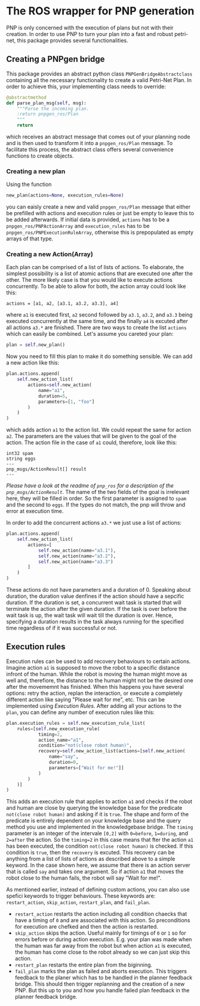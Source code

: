 # The ROS wrapper for PNP generation

PNP is only concerned with the execution of plans but not with their creation. In order to use PNP to turn your plan into a fast and robust petri-net, this package provides several functionalities.

## Creating a PNPgen bridge

This package provides an abstract python class `PNPGenBridgeAbstractclass` containing all the necessary functionality to create a valid Petri-Net Plan. In order to achieve this, your implementing class needs to override:

```python
@abstractmethod
def parse_plan_msg(self, msg):
    """Parse the incoming plan.
    :return pnpgen_ros/Plan
    """
    return
```

which receives an abstract message that comes out of your planning node and is then used to transform it into a `pnpgen_ros/Plan` message. To facilitate this process, the abstract class offers several convenience functions to create objects.

### Creating a new plan

Using the function

```python
new_plan(actions=None, execution_rules=None)
```

you can eaisly create a new and valid `pnpgen_ros/Plan` message that either be prefilled with actions and execution rules or just be empty to leave this to be added afterwards. If initial data is provided, `actions` has to be a `pnpgen_ros/PNPActionArray` and `execution_rules` has to be `pnpgen_ros/PNPExecutionRuleArray`, otherwise this is prepopulated as empty arrays of that type.

### Creating a new Action(Array)

Each plan can be comprised of a list of lists of actions. To elaborate, the simplest possibility is a list of atomic actions that are executed one after the other. The more likely case is that you would like to execute actions concurrently. To be able to allow for both, the action array could look like this:

```
actions = [a1, a2, [a3.1, a3.2, a3.3], a4]
```

where `a1` is executed first, `a2` second followed by `a3.1`, `a3.2`, and `a3.3` being executed concurrently at the same time, and the finally `a4` is excuted after all actions `a3.*` are finished. There are two ways to create the list `actions` which can easily be combined. Let's assume you careted your plan:

```python
plan = self.new_plan()
```

Now you need to fill this plan to make it do something sensible. We can add a new action like this:

```python
plan.actions.append(
    self.new_action_list(
        actions=self.new_action(
            name="a1",
            duration=5,
            parameters=[1, "foo"]
        )
    )
)
```

which adds action `a1` to the action list. We could repeat the same for action `a2`. The parameters are the values that will be given to the goal of the action. The action file in the case of `a1` could, therefore, look like this:

```
int32 spam 
string eggs
---
pnp_msgs/ActionResult[] result
---
```

_Please have a look at the readme of `pnp_ros` for a description of the `pnp_msgs/ActionResult`_. The name of the two fields of the goal is irrelevant here, they will be filled in order. So the first parameter is assigned to `spam` and the second to `eggs`. If the types do not match, the pnp will throw and error at execution time.

In order to add the concurrent actions `a3.*` we just use a list of actions:

```python
plan.actions.append(
    self.new_action_list(
        actions=[
        	self.new_action(name="a3.1"), 
        	self.new_action(name="a3.2"), 
        	self.new_action(name="a3.3")
        ]
    )
)
```

These actions do not have parameters and a duration of 0. Speaking about duration, the duration value denfines if the action should have a sepcific duration. If the duration is set, a concurrent wait task is started that will terminate the action after the given duration. If the task is over before the wait task is up, the wait task will wait till the duration is over. Hence, specifying a duration results in the task always running for the specified time regardless of if it was successful or not.

## Execution rules

Execution rules can be used to add recovery behaviours to certain actions. Imagine action `a1` is supposed to move the robot to a specific distance infront of the human. While the robot is moving the human might move as well and, therefiore, the distance to the human might not be the desired one after the movememnt has finished. When this happens you have several options: retry the action, replan the interaction, or execute a completely different action like saying "Please wait for me", etc. This can be implemented using _Execution Rules_. After adding all your actions to the `plan`, you can define any number of execution rules like this:

```python
plan.execution_rules = self.new_execution_rule_list(
    rules=[self.new_execution_rule(
            timing=2,
            action_name="a1",
            condition="not(close robot human)",
            recovery=self.new_action_list(actions=[self.new_action(
                name="say",
                duration=0,
                parameters=["Wait for me!"]]
            )
        )
    )]
)
```

This adds an execution rule that applies to action `a1` and checks if the robot and human are close by querying the knowledge base for the predicate `not(close robot human)` and asking if it is `true`. The shape and form of the predicate is entirely dependent on your knowledge base and the query method you use and implemented in the knowledgebase bridge. The `timing` parameter is an integer of the intervale `[0,2]` with `0=before`, `1=during`, and `2=after` the action. So the `timing=2` in this case means that fter the action `a1` has been executed, the condition `not(close robot human)` is checked. If this condition is `true`, then the `recovery` is excuted. This recovery can be anything from a list of lists of actions as described above to a simple keyword. In the case shown here, we assume that there is an action server that is called `say` and takes one argument. So if action `a1` that moves the robot close to the human fails, the robot will say "Wait for me!".

As mentioned earlier, instead of defining custom actions, you can also use spefici keywords to trigger behaviours. These keywords are: `restart_action`, `skip_action`, `restart_plan`, and `fail_plan`.

* `restart_action` restarts the action including all condition chaecks that have a timing of `0` and are associated with this action. So preconditions for execution are chefked and then the action is restarted.
* `skip_action` skips the action. Useful mainly for timings of `0` or `1` so for errors before or during action execution. E.g. your plan was made when the human was far away from the robot but when action `a1` is executed, the human has come close to the robot already so we can just skip this action.
* `restart_plan` restarts the entire plan from the biginning.
* `fail_plan` marks the plan as failed and aborts execution. This triggers feedback to the planer which has to be handled in the planner feedback bridge. This should then trigger replanning and the creation of a new PNP. But this up to you and how you handle failed plan feedback in the planner feedback bridge.

